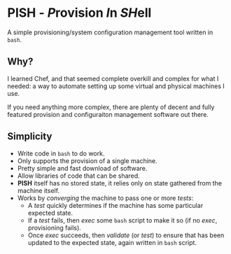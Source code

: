 PISH - *P*rovision *I*n *SH*ell
===============================

A simple provisioning/system configuration management tool written in `bash`.

Why?
----

I learned Chef, and that seemed complete overkill and complex for what I needed: a way to automate
setting up some virtual and physical machines I use.

If you need anything more complex, there are plenty of decent and fully featured provision and
configuraiton management software out there.

Simplicity
----------

* Write code in `bash` to do work.
* Only supports the provision of a single machine.
* Pretty simple and fast download of software.
* Allow libraries of code that can be shared.
* **PISH** itself has no stored state, it relies only on state gathered from the machine itself.
* Works by *converging* the machine to pass one or more *tests*:
  * A *test* quickly determines if the machine has some particular expected state.
  * If a *test* fails, then *exec* some `bash` script to make it so (if no *exec*, provisioning
    fails).
  * Once *exec* succeeds, then *validate* (or *test*) to ensure that has been updated to the expected
	state, again written in `bash` script.
